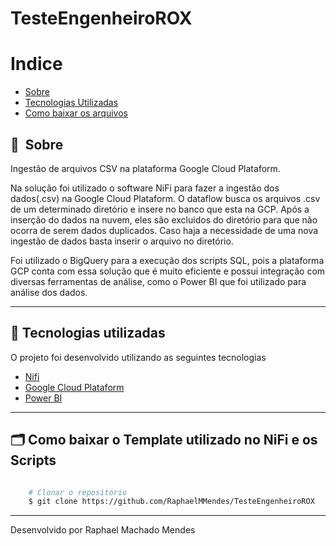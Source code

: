 # TesteEngenheiroROX
# Indice

- [Sobre](#-sobre)
- [Tecnologias Utilizadas](#-tecnologias-utilizadas)
- [Como baixar os arquivos](#-como-baixar-o-template-utilizado-no-nifi-e-os-scripts)

## 🔖&nbsp; Sobre

Ingestão de arquivos CSV na plataforma Google Cloud Plataform.

Na solução foi utilizado o software NiFi para fazer a ingestão dos dados(.csv) na Google Cloud Plataform. O dataflow busca os arquivos
.csv de um determinado diretório e insere no banco que esta na GCP. Após a inserção do dados na nuvem, eles são excluidos do diretório para que
não ocorra de serem dados duplicados. Caso haja a necessidade de uma nova ingestão de dados basta inserir o arquivo no diretório.

Foi utilizado o BigQuery para a execução dos scripts SQL, pois a plataforma GCP conta com essa solução que é muito eficiente e possui integração com diversas ferramentas de análise, como o Power BI que foi utilizado para análise dos dados.

---

## 🚀 Tecnologias utilizadas

O projeto foi desenvolvido utilizando as seguintes tecnologias

- [Nifi](https://nifi.apache.org/) 
- [Google Cloud Plataform](https://cloud.google.com)
- [Power BI](https://powerbi.microsoft.com)

---

## 🗂 Como baixar o Template utilizado no NiFi e os Scripts

```bash

    # Clonar o repositório
    $ git clone https://github.com/RaphaelMMendes/TesteEngenheiroROX

```

---

Desenvolvido por Raphael Machado Mendes



